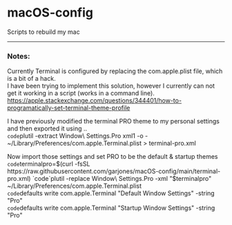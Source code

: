 # macOS-config
Scripts to rebuild my mac

---

### Notes:  

Currently Terminal is configured by replacing the com.apple.plist file, which is a bit of a hack.  
I have been trying to implement this solution, however I currently can not get it working in a script (works in a command line).  
https://apple.stackexchange.com/questions/344401/how-to-programatically-set-terminal-theme-profile  

I have previously modified the terminal PRO theme to my personal settings and then exported it using ..  
`code`plutil -extract Window\ Settings.Pro xml1 -o - ~/Library/Preferences/com.apple.Terminal.plist > terminal-pro.xml  

Now import those settings and set PRO to be the default & startup themes  
`code`terminalpro=$(curl -fsSL https://raw.githubusercontent.com/garjones/macOS-config/main/terminal-pro.xml)  
`code`plutil -replace Window\ Settings.Pro -xml "$terminalpro" ~/Library/Preferences/com.apple.Terminal.plist  
`code`defaults write com.apple.Terminal "Default Window Settings" -string "Pro"  
`code`defaults write com.apple.Terminal "Startup Window Settings" -string "Pro"  
